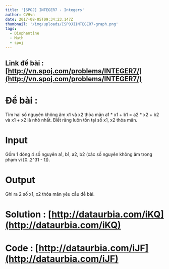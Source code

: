 ```yaml
---
title: '[SPOJ] INTEGER7 - Integers'
author: CVHvn
date: 2017-08-05T09:34:23.147Z
thumbnail: '/img/uploads/[SPOJ]INTEGER7-graph.png'
tags:
  - Diophantine
  - Math
  - spoj
---
```

## Link đề bài : [http://vn.spoj.com/problems/INTEGER7/](http://vn.spoj.com/problems/INTEGER7/)
# Đề bài :
Tìm hai số nguyên không âm x1 và x2 thỏa mãn a1 * x1 + b1 = a2 * x2 + b2 và x1 + x2 là nhỏ nhất. Biết rằng luôn tồn tại số x1, x2 thỏa mãn.

# Input
Gồm 1 dòng 4 số nguyên a1, b1, a2, b2 (các số nguyên không âm trong phạm vi [0..2^31 - 1]).

# Output
Ghi ra 2 số x1, x2 thỏa mãn yêu cầu đề bài.

# Solution : [http://dataurbia.com/iKQ](http://dataurbia.com/iKQ)
# Code : [http://dataurbia.com/iJF](http://dataurbia.com/iJF)
